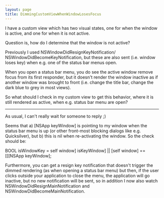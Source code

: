 ```yaml
---
layout: page
title: DimmingCustomViewWhenWindowLosesFocus
---
```




I have a custom view which has two visual states, one for when the window is active, and one for when it is not active.

Question is, how do I determine that the window is not active?

Previously I used     NSWindowDidResignKeyNotification/    NSWindowDidBecomeKeyNotification, but these are also sent (i.e. window loses key) when e.g. one of the status bar menus open.

When you open a status bar menu, you do see the active window remove focus from its first responder, but it doesn't render the window inactive as if another window was brought to front (i.e. change the title bar, change the dark blue to grey in most views).

So what should I check in my custom view to get this behavior, where it is still rendered as active, when e.g. status bar menu are open?

----

As usual, I can't really wait for someone to reply ;)

Seems that a)     [NSApp keyWindow] is pointing to my window when the status bar menu is up (or other front-most blocking dialogs like e.g. Quicksilver), but b) this is     nil when re-activating the window. So the check should be:
    
BOOL isWindowKey = self window] isKeyWindow] || [self window] == [[[NSApp keyWindow];

Furthermore, you can get a resign key notification that doesn't trigger the dimmed rendering (as when opening a status bar menu) but then, if the user clicks outside your application to close the menu, the application will go inactive, but no new notification will be sent, so in addition I now also watch     NSWindowDidResignMainNotification and     NSWindowDidBecomeMainNotification.

